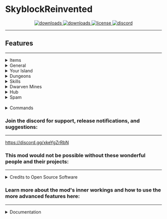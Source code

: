 # SkyblockReinvented
<p align="center">
  <a href="https://github.com/theCudster/SkyblockReinvented/releases" target="_blank">
    <img alt="downloads" src="https://img.shields.io/github/v/tag/theCudster/SkyblockReinvented?label=latest%20release&color=4166f5&style=flat-square" />
  </a>
  <a href="https://github.com/theCudster/SkyblockReinvented/releases" target="_blank">
    <img alt="downloads" src="https://img.shields.io/github/downloads/theCudster/SkyblockReinvented/total?color=4166f5&style=flat-square" />
  </a>
  <a href="https://github.com/theCudster/SkyblockReinvented/blob/main/LICENSE" target="_blank">
    <img alt="license" src="https://img.shields.io/github/license/theCudster/SkyblockReinvented?color=4166f5&style=flat-square" />
  </a>
  <a href="https://discord.gg/xkeYgZrRbN" target="_blank">
    <img alt="discord" src="https://img.shields.io/discord/825217968438902825?color=4166f5&label=discord&style=flat-square" />
  </a>
</p>

***

## Features
***
<details>
  <summary>Items</summary>

### Items
<BLOCKQUOTE>
<details><summary>Rendering</summary>

### Rendering
* Remove Wither Cloak Creepers
* Overlay Mobs in Range of Hyperion
</details>
<details><summary>Sounds</summary>

### Sounds
* Remove Creeper Sounds from Veil
</details>
</BLOCKQUOTE>
</details>
<details>
  <summary>General</summary>

### General
<BLOCKQUOTE>
<details><summary>Misc</summary>

### Misc
* Hide Ironman in Scoreboard
* Pickup Stash Keybind / Reminder - reminds you to pickup your stash (and customizable keybind)
* Dark Auction Reminder
* Dragon Tracker
* Discord Rich Presence (Support for Dwarven Mines, dungeons, and custom messages!)
* Treasure Hunter Waypoints / Solver
* Show Cake Year as stack size
* Skyblock Updates - sends message in chat when skyblock updates
</details>
<details><summary>QOL</summary>

### QOL
* Automatically join Skyblock (after mouse input - use at your own risk but should be ok according to newish rules)
</details>
<details><summary>Rendering</summary>

### Rendering
* Stop Rendering Players w/ customizable whitelist
* Stop Rendering Player Armour - either just skulls or all armour
* Create Hitboxes Around your Arrows
* Hide Jerry-Chine Heads
* Show Hitboxes of Special Zealots
* Show Hitboxes of Drags & golems
* Hide Other People’s Arrows (while in the End)
* Stop Power Orb Nametags / particles from rendering
</details>
</BLOCKQUOTE>
</details>
<details>
  <summary>Your Island</summary>

### Your Island
<BLOCKQUOTE>
<details><summary>General</summary>

### General
* Shorten / Remove Teleport Pad Names
</details>
<details><summary>Misc</summary>

### Misc
* Disable Farm Block Breaking Particles
* Remove Item Frame Names
</details></BLOCKQUOTE>
</details>
<details>
  <summary>Dungeons</summary>

### Dungeons
<BLOCKQUOTE>
<details><summary>Misc</summary>

### Misc
* Stop Opening Chests - Stops you from opening a chest unless you click a certain amount of times.
* Clean Ending of Dungeons - Cleans chat at the end of a dungeon.
* Bonzo Mask Alert
* Hide Guided Sheeps
* Watcher Ready Reminder
</details>
<details><summary>QOL</summary>

### QOL
* Remove Guardians in Creeper Solver
* Dungeon Floor Lock - Only allow you to join a certain floor of dungeons
</details>
<details><summary>Rendering</summary>

### Rendering
* Remind Skeleton Masters - plays a sound when you are near skeleton masters
* Remind Bat Secrets - plays a sound when you are near a bat secret
* Outline Hitboxes of Starred Mobs
* Hide Spirit Bats
</details>
</BLOCKQUOTE>
</details>
<details>
      <summary>Skills</summary>
<BLOCKQUOTE><details>
  <summary>Slayer</summary>

### Slayer
* Slayer Info
  * XP Until Next Level
  * RNGesus Meter
  * Current Slayer
  * 2 modes: progress bars or text
* Remove Sven Pups
* Maddox Clickable Message (substitute for DSM to work with slayer spam hider)
* Reminder to Start New Slayer
</details>
<details>
  <summary>Fishing</summary>

### Fishing
</details>
<details>
  <summary>Enchanting</summary>

### Enchanting
* Exit Mode Button on Experiments
</details>
<details>
  <summary>Farming</summary>

### Farming
* Disable Farm Block Particles
</details>
<details><summary>Bestiary</summary>

### Bestiary
* Bestiary Info & Tracker
</details>
<details>
  <summary>Mining</summary>

### Mining
</details></BLOCKQUOTE>
</details>
<details>
  <summary>Dwarven Mines</summary>

### Dwarven Mines
<BLOCKQUOTE>
<details><summary>Alerts</summary>

### Alerts
* Boost Ready Alert
* Boost Expired Alert
* Remove Mining Speed Boost Ready
* Remove Mining Speed Boost Used
* Remove Mining Speed Boost Expired
</details>
<details><summary>Combat</summary>

### Combat
* Ghost Loot Tracker
</details>
<details><summary>General</summary>

### General
* Auto /garry
* Fetchur Solver or Spam Hider
* Golden Goblin Alert
* Hide Mithril Powder in Scoreboard
</details>
<details><summary>Rendering</summary>

### Rendering
* Remove Ghost Titles
* Remove Titles from Raffles
</details>
</BLOCKQUOTE>
</details>
<details>
  <summary>Hub</summary>

### Hub
<BLOCKQUOTE><details><summary>General</summary>

### General
* Hide Travel to Your Island nametag
</details>
<details><summary>Rendering</summary>

### Rendering
* Hub Overlay - Overlays hubs that you can join in green and hubs that you can’t join in red
* Hide villagers in Hub
* Overlay Uncollected Jacob’s Contests
</details>
<details><summary>Sounds</summary>

### Sounds
* Stop Reforge Sounds
</details>
</BLOCKQUOTE>
</details>
<details>
  <summary>Spam</summary>
<BLOCKQUOTE><details>
<summary>Dungeons</summary>

### Dungeons
* Remove Dungeon Potion Messages
* Remove Doubled Messages
* Remove Opening Messages
* Remove Journal Messages
* Remove Crypt Wither Skull Messages
* Remove Damage Milestone Messages
* Remove Lost Adventurer Messages
* Remove Wither Essence Messages
* Remove Wither Door Opened Messages
* Remove Can’t Open Wither Door Messages
* Remove Bone Plating Messages
* Remove Orb Messages
* Remove Healer Messages
* Remove Dungeon Finder Messages
* Remove Watcher Messages
* Remove Incorrect Three Weirdos Messages (Solver-Compatible)
  * Two modes: All messages or just Incorrect Answers)
* Remove Dungeon Sell Messages
* Remove “Struck” Messages
* Remove Salvage Messages
</details>
<details>
<summary>Dwarven Mines</summary>

### Dwarven Mines
* Remove Raffle Messages
* Remove Puzzler Messages
* Remove Golden Goblin Messages
* Remove Powder Ghast Messages
* Remove First Mithril Powder Messages
</details>
<details>
<summary>General</summary>

### General
* Remove Too Fast Messages
* Remove Welcome Messages
* Remove Warp Messages
* Remove Inventory Full Messages 
* Remove Slow Down Messages
* Remove Useless Jerry’s Workshop Messages
* Remove Combat Warp Messages
* Remove all Chat if Ironman
</details>
<details><summary>Hub</summary>

### Hub
* Remove Reforge Messages
* Remove Bazaar Messages
* Remove Messages about Bank
* Remove Hub Warp Warnings / Messages
* Remove Messages from Kat
</details>
<details><summary>Hypixel</summary>

### Hypixel
* Remove GEXP Messages
* Remove Watchdog Announcements
* Remove Warnings about Hubs
</details>
<details><summary>Items</summary>

### Items
* Remove Creeper Veil Messages
* Remove Skeleton Hat Messages
* Remove Guardian Chestplate Messages
* Remove Potion Buff Messages
</details>
<details><summary>Slayer</summary>

### Slayer
* Remove Dumb Slayer Drops
* Remove Maddox Messages
</details>
<details>
    <summary>Your Island</summary>

### Your Island
* Remove Minion Inventory Warnings
* Remove Chat from Jerries
* Remove Headless Horseman Spawn/Death Messages
* Remove Useless Jacob’s Contest Messages
* Remove Minion XP Messages
</details></BLOCKQUOTE>
</details><br>
<details>
  <summary>Commands</summary>

### Commands
* /sre: main GUI (aliases: /SRE, /SkyblockReinvented) 
  * /sre help: displays all commands
  * /sre gui: edit GUI locations (aliases: /sre editlocations)
  * /sre config: open config GUI
  * /sre vigilance: edit Vigilance display settings
  * /sre github: open the SRE GitHub page
  * /sre discord: open the SRE discord
  * /sre main: open main GUI
  * /sre filter: open the custom filter editing gui
  * /sre playerfilter: open the custom player whitelist gui
* /re: toggle whether to render players (aliases: /render)
* /fragrun: automatically parties an online fragrun bot (aliases: /fr)
* /drag command: /drag clear (clear current dragon tracker info), /drag (toggle gui display element)
* /disc: edit the discord custom rich presence (aliases: /da, /disc, /dset, /discset, /rp, /rpset)
* /swaphub: swap hubs (useful during Diana event, requires player input so hopefully not bannable)
</details>

### Join the discord for support, release notifications, and suggestions: 
***
https://discord.gg/xkeYgZrRbN
### This mod would not be possible without these wonderful people and their projects:
***
<details>
  <summary>Credits to Open Source Software</summary>

Software | License | Author
------------ | ------------- | -------------
[Apache Commons Lang](https://github.com/apache/commons-lang) | [Apache 2.0](../../dependencyLicenses/discordIPC/APACHE_2.0.txt) | [Apache](https://github.com/apache)
[awt-color-factory](https://github.com/beryx/awt-color-factory) | [GPL 2.0 with Classpath exception](https://github.com/beryx/awt-color-factory/blob/master/LICENSE#L347-L357) | [beryx](https://github.com/beryx)
[Discord IPC](https://github.com/jagrosh/DiscordIPC) | [Apache 2.0](../../dependencyLicenses/discordIPC/APACHE_2.0.txt) | [Jagrosh](https://github.com/jagrosh)
[Gson](https://github.com/google/gson) | [Apache 2.0](../../dependencyLicenses/discordIPC/APACHE_2.0.txt) | [Google LLC](https://github.com/google)
[Minecraft Forge](https://github.com/MinecraftForge/MinecraftForge/tree/1.8.9) | [Minecraft Forge License](https://github.com/MinecraftForge/MinecraftForge/blob/1.8.9/MinecraftForge-License.txt) | [Forge Dev Team](https://github.com/MinecraftForge/MinecraftForge/)
[Skytils](https://github.com/Skytils/SkytilsMod/blob/main/LICENSE) | [GNU Affero GPL v3.0](https://choosealicense.com/licenses/agpl-3.0/) | [Sychic](https://github.com/Sychic) & [My-Name-Is-Jeff](https://github.com/My-Name-Is-Jeff)
[SkyblockAddons](https://github.com/BiscuitDevelopment/SkyblockAddons/blob/17bcf6383f827d84dac8bd9e8e7f89f594236f99/LICENSE) | [MIT License](https://choosealicense.com/licenses/mit/) | [Biscuit](https://github.com/BiscuitDevelopment/)
[NotEnoughUpdates](https://github.com/Moulberry/NotEnoughUpdates/blob/master/LICENSE) | [Creative Commons Public License](https://creativecommons.org/licenses/by-nc/3.0/) | [Moulberry](https://github.com/Moulberry/)
[Danker's Skyblock Mod](https://github.com/bowser0000/SkyblockMod/) | [GPL 3.0](https://www.gnu.org/licenses/gpl-3.0-standalone.html) | [bowser0000](https://github.com/bowser0000)
[SkyblockPersonalized](https://github.com/Cobble8/SkyblockPersonalized/tree/main/main/java/com/cobble/sbp) | Unlicensed | [Cobble8](https://github.com/Cobble8)
[Vigilance](https://github.com/Sk1erLLC/Vigilance) | [LGPL 3.0](https://www.gnu.org/licenses/lgpl-3.0-standalone.html) | [Sk1er LLC](https://github.com/Sk1erLLC)
[Wynntils](https://github.com/Wynntils/Wynntils) | [AGPL 3.0](https://github.com/Wynntils/Wynntils/blob/development/LICENSE) | [Scyu_](https://github.com/DevScyu) & [HeyZeer0](https://github.com/HeyZeer0)
</details>

### Learn more about the mod's inner workings and how to use the more advanced features here:
***
<details>
    <summary>Documentation</summary>

#### Please note that documentation is still a work in progress.
Documentation | Purpose
------------ | -------------
[Spam Filter](https://github.com/theCudster/SkyblockReinvented/blob/main/docs/SPAM_FILTER.md) | Learn more about SRE's Spam Filter and how to use it.
[Player Whitelist](https://github.com/theCudster/SkyblockReinvented/blob/main/docs/PLAYER_FILTER.md) | Learn more about SRE's Player Whitelist and how to use it.
</details>